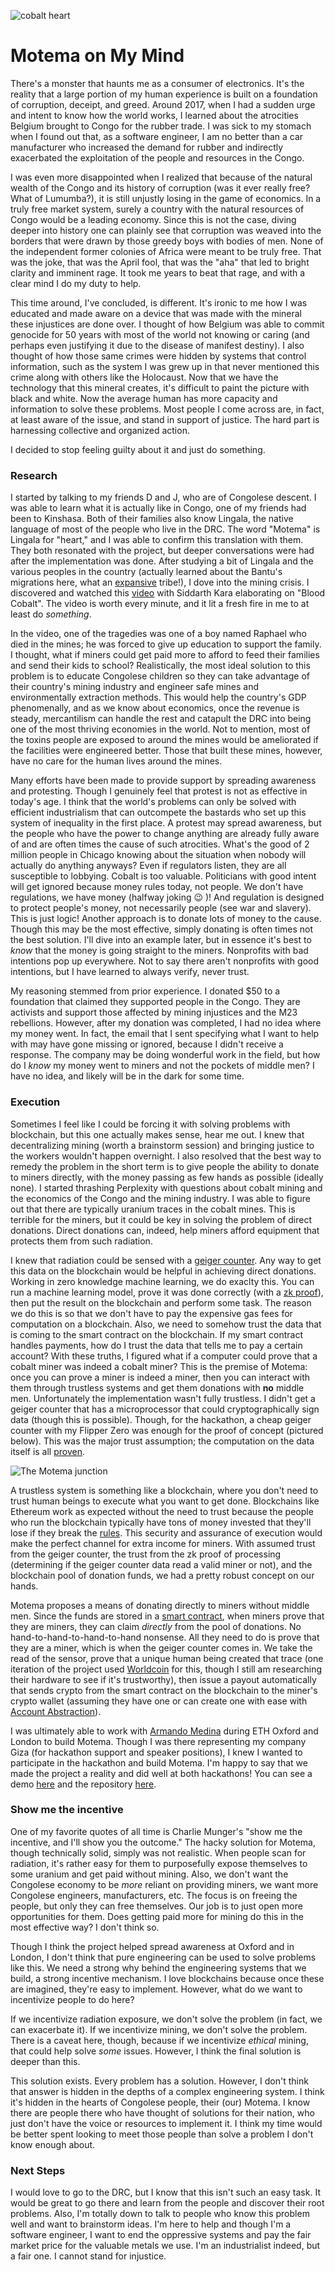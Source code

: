 
![cobalt heart](media/motema.png)

# Motema on My Mind
There's a monster that haunts me as a consumer of electronics. It's the reality that a large portion of my human experience is built on a foundation of corruption, deceipt, and greed. Around 2017, when I had a sudden urge and intent to know how the world works, I learned about the atrocities Belgium brought to Congo for the rubber trade. I was sick to my stomach when I found out that, as a software engineer, I am no better than a car manufacturer who increased the demand for rubber and indirectly exacerbated the exploitation of the people and resources in the Congo. 

I was even more disappointed when I realized that because of the natural wealth of the Congo and its history of corruption (was it ever really free? What of Lumumba?), it is still unjustly losing in the game of economics. In a truly free market system, surely a country with the natural resources of Congo would be a leading economy. Since this is not the case, diving deeper into history one can plainly see that corruption was weaved into the borders that were drawn by those greedy boys with bodies of men. None of the independent former colonies of Africa were meant to be truly free. That was the joke, that was the April fool, that was the "aha" that led to bright clarity and imminent rage. It took me years to beat that rage, and with a clear mind I do my duty to help. 

This time around, I've concluded, is different. It's ironic to me how I was educated and made aware on a device that was made with the mineral these injustices are done over. I thought of how Belgium was able to commit genocide for 50 years with most of the world not knowing or caring (and perhaps even justifying it due to the disease of manifest destiny). I also thought of how those same crimes were hidden by systems that control information, such as the system I was grew up in that never mentioned this crime along with others like the Holocaust. Now that we have the technology that this mineral creates, it's difficult to paint the picture with black and white. Now the average human has more capacity and information to solve these problems. Most people I come across are, in fact, at least aware of the issue, and stand in support of justice. The hard part is harnessing collective and organized action. 

I decided to stop feeling guilty about it and just do something.

### Research
I started by talking to my friends D and J, who are of Congolese descent. I was able to learn what it is actually like in Congo, one of my friends had been to Kinshasa. Both of their families also know Lingala, the native language of most of the people who live in the DRC. The word "Motema" is Lingala for "heart," and I was able to confirm this translation with them. They both resonated with the project, but deeper conversations were had after the implementation was done. After studying a bit of Lingala and the various peoples in the country (actually learned about the Bantu's migrations here, what an [expansive](https://www.worldhistory.org/Bantu_Migration/) tribe!), I dove into the mining crisis. I discovered and watched this [video](https://youtu.be/ff_qrTyjr1o?si=qnVD0p2Y2crbHtNp) with Siddarth Kara elaborating on "Blood Cobalt". The video is worth every minute, and it lit a fresh fire in me to at least do *something*.

In the video, one of the tragedies was one of a boy named Raphael who died in the mines; he was forced to give up education to support the family. I thought, what if miners could get paid more to afford to feed their families and send their kids to school? Realistically, the most ideal solution to this problem is to educate Congolese children so they can take advantage of their country's mining industry and engineer safe mines and environmentally extraction methods. This would help the country's GDP phenomenally, and as we know about economics, once the revenue is steady, mercantilism can handle the rest and catapult the DRC into being one of the most thriving economies in the world. Not to mention, most of the toxins people are exposed to around the mines would be ameliorated if the facilities were engineered better. Those that built these mines, however, have no care for the human lives around the mines.

Many efforts have been made to provide support by spreading awareness and protesting. Though I genuinely feel that protest is not as effective in today's age. I think that the world's problems can only be solved with efficient industrialism that can outcompete the bastards who set up this system of inequality in the first place. A protest may spread awareness, but the people who have the power to change anything are already fully aware of and are often times the cause of such atrocities. What's the good of 2 million people in Chicago knowing about the situation when nobody will actually do anything anyways? Even if regulators listen, they are all susceptible to lobbying. Cobalt is too valuable. Politicians with good intent will get ignored because money rules today, not people. We don't have regulations, we have money (halfway joking 😉 )! And regulation is designed to protect people's money, not necessarily people (see war and slavery). This is just logic! Another approach is to donate lots of money to the cause. Though this may be the most effective, simply donating is often times not the best solution. I'll dive into an example later, but in essence it's best to *know* that the money is going straight to the miners. Nonprofits with bad intentions pop up everywhere. Not to say there aren't nonprofits with good intentions, but I have learned to always verify, never trust.

My reasoning stemmed from prior experience. I donated $50 to a foundation that claimed they supported people in the Congo. They are activists and support those affected by mining injustices and the M23 rebellions. However, after my donation was completed, I had no idea where my money went. In fact, the email that I sent specifying what I want to help with may have gone missing or ignored, because I didn't receive a response. The company may be doing wonderful work in the field, but how do I *know* my money went to miners and not the pockets of middle men? I have no idea, and likely will be in the dark for some time. 

### Execution

Sometimes I feel like I could be forcing it with solving problems with blockchain, but this one actually makes sense, hear me out. I knew that decentralizing mining (worth a brainstorm session) and bringing justice to the workers wouldn't happen overnight. I also resolved that the best way to remedy the problem in the short term is to give people the ability to donate to miners directly, with the money passing as few hands as possible (ideally none). I started thrashing Perplexity with questions about cobalt mining and the economics of the Congo and the mining industry. I was able to figure out that there are typically uranium traces in the cobalt mines. This is terrible for the miners, but it could be key in solving the problem of direct donations. Direct donations can, indeed, help miners afford equipment that protects them from such radiation.

I knew that radiation could be sensed with a [geiger counter](https://www.youtube.com/watch?v=Y15lHe5pTzo). Any way to get this data on the blockchain would be helpful in achieving direct donations. Working in zero knowledge machine learning, we do exaclty this. You can run a machine learning model, prove it was done correctly (with a [zk proof](https://www.youtube.com/watch?v=HUs1bH85X9I)), then put the result on the blockchain and perform some task. The reason we do this is so that we don't have to pay the expensive gas fees for computation on a blockchain. Also, we need to somehow trust the data that is coming to the smart contract on the blockchain. If my smart contract handles payments, how do I trust the data that tells me to pay a certain account? With these truths, I figured what if a computer could prove that a cobalt miner was indeed a cobalt miner? This is the premise of Motema: once you can prove a miner is indeed a miner, then you can interact with them through trustless systems and get them donations with **no** middle men. Unfortunately the implementation wasn't fully trustless. I didn't get a geiger counter that has a microprocessor that could cryptographically sign data (though this is possible). Though, for the hackathon, a cheap geiger counter with my Flipper Zero was enough for the proof of concept (pictured below). This was the major trust assumption; the computation on the data itself is all [proven](https://github.com/lancenonce/motema/blob/main/zkml_geiger/ML_third_attempt/motema_three/inference/src/lib.cairo). 

![The Motema junction](media/ethicsphoto.png)

A trustless system is something like a blockchain, where you don't need to trust human beings to execute what you want to get done. Blockchains like Ethereum work as expected without the need to trust because the people who run the blockchain typically have tons of money invested that they'll lose if they break the [rules](https://www.youtube.com/watch?v=M3EFi_POhps). This security and assurance of execution would make the perfect channel for extra income for miners. With assumed trust from the geiger counter, the trust from the zk proof of processing (determining if the geiger counter data read a valid miner or not), and the blockchain pool of donation funds, we had a pretty robust concept on our hands.

Motema proposes a means of donating directly to miners without middle men. Since the funds are stored in a [smart contract](https://github.com/lancenonce/motema/blob/main/contracts/MotemaPool_flattened.sol), when miners prove that they are miners, they can claim *directly* from the pool of donations. No hand-to-hand-to-hand-to-hand nonsense. All they need to do is prove that they are a miner, which is when the geiger counter comes in. We take the read of the sensor, prove that a unique human being created that trace (one iteration of the project used [Worldcoin](https://github.com/armsves/MotemaWorld/blob/main/src/pages/verify-miner.tsx#L103) for this, though I still am researching their hardware to see if it's trustworthy), then issue a payout automatically that sends crypto from the smart contract on the blockchain to the miner's crypto wallet (assuming they have one or can create one with ease with [Account Abstraction](https://blog.thirdweb.com/account-abstraction-erc4337/)).

I was ultimately able to work with [Armando Medina](https://www.linkedin.com/in/armsves/) during ETH Oxford and London to build Motema. Though I was there representing my company Giza (for hackathon support and speaker positions), I knew I wanted to participate in the hackathon and build Motema. I'm happy to say that we made the project a reality and did well at both hackathons! You can see a demo [here](https://youtu.be/7o453t2d-CE) and the repository [here](https://github.com/lancenonce/motema).

### Show me the incentive
One of my favorite quotes of all time is Charlie Munger's "show me the incentive, and I'll show you the outcome." The hacky solution for Motema, though technically solid, simply was not realistic. When people scan for radiation, it's rather easy for them to purposefully expose themselves to some uranium and get paid without mining. Also, we don't want the Congolese economy to be *more* reliant on providing miners, we want more Congolese engineers, manufacturers, etc. The focus is on freeing the people, but only they can free themselves. Our job is to just open more opportunities for them. Does getting paid more for mining do this in the most effective way? I don't think so.

Though I think the project helped spread awareness at Oxford and in London, I don't think that pure engineering can be used to solve problems like this. We need a strong why behind the engineering systems that we build, a strong incentive mechanism. I love blockchains because once these are imagined, they're easy to implement. However, what do we want to incentivize people to do here?

If we incentivize radiation exposure, we don't solve the problem (in fact, we can exacerbate it). If we incentivize mining, we don't solve the problem. There is a caveat here, though, because if we incentivize *ethical* mining, that could help solve *some* issues. However, I think the final solution is deeper than this.

This solution exists. Every problem has a solution. However, I don't think that answer is hidden in the depths of a complex engineering system. I think it's hidden in the hearts of Congolese people, their (our) Motema. I know there are people there who have thought of solutions for their nation, who just don't have the voice or resources to implement it. I think my time would be better spent looking to meet those people than solve a problem I don't know enough about.

### Next Steps
I would love to go to the DRC, but I know that this isn't such an easy task. It would be great to go there and learn from the people and discover their root problems. Also, I'm totally down to talk to people who know this problem well and want to brainstorm ideas. I'm here to help and though I'm a software engineer, I want to end the oppressive systems and pay the fair market price for the valuable metals we use. I'm an industrialist indeed, but a fair one. I cannot stand for injustice.